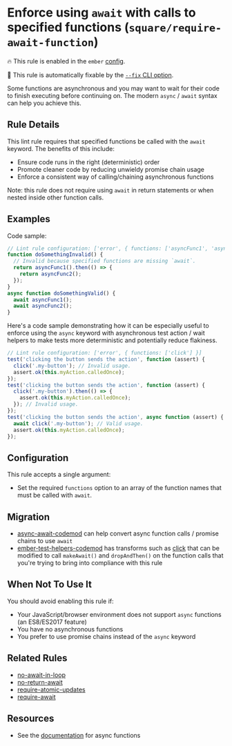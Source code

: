 # Enforce using `await` with calls to specified functions (`square/require-await-function`)

🔥 This rule is enabled in the `ember` [config](https://github.com/square/eslint-plugin-square/blob/master/README.md#configurations).

🔧 This rule is automatically fixable by the [`--fix` CLI option](https://eslint.org/docs/latest/user-guide/command-line-interface#--fix).

<!-- end auto-generated rule header -->

Some functions are asynchronous and you may want to wait for their code to finish executing before continuing on. The modern `async` / `await` syntax can help you achieve this.

## Rule Details

This lint rule requires that specified functions be called with the `await` keyword. The benefits of this include:

- Ensure code runs in the right (deterministic) order
- Promote cleaner code by reducing unwieldy promise chain usage
- Enforce a consistent way of calling/chaining asynchronous functions

Note: this rule does not require using `await` in return statements or when nested inside other function calls.

## Examples

Code sample:

```js
// Lint rule configuration: ['error', { functions: ['asyncFunc1', 'asyncFunc2'] }]
function doSomethingInvalid() {
  // Invalid because specified functions are missing `await`.
  return asyncFunc1().then(() => {
    return asyncFunc2();
  });
}
async function doSomethingValid() {
  await asyncFunc1();
  await asyncFunc2();
}
```

Here's a code sample demonstrating how it can be especially useful to enforce using the `async` keyword with asynchronous test action / wait helpers to make tests more deterministic and potentially reduce flakiness.

```js
// Lint rule configuration: ['error', { functions: ['click'] }]
test('clicking the button sends the action', function (assert) {
  click('.my-button'); // Invalid usage.
  assert.ok(this.myAction.calledOnce);
});
test('clicking the button sends the action', function (assert) {
  click('.my-button').then(() => {
    assert.ok(this.myAction.calledOnce);
  }); // Invalid usage.
});
test('clicking the button sends the action', async function (assert) {
  await click('.my-button'); // Valid usage.
  assert.ok(this.myAction.calledOnce);
});
```

## Configuration

This rule accepts a single argument:

- Set the required `functions` option to an array of the function names that must be called with `await`.

## Migration

- [async-await-codemod](https://github.com/sgilroy/async-await-codemod) can help convert async function calls / promise chains to use `await`
- [ember-test-helpers-codemod](https://github.com/simonihmig/ember-test-helpers-codemod) has transforms such as [click](https://github.com/simonihmig/ember-test-helpers-codemod/blob/master/transforms/acceptance/transforms/click.js) that can be modified to call `makeAwait()` and `dropAndThen()` on the function calls that you're trying to bring into compliance with this rule

## When Not To Use It

You should avoid enabling this rule if:

- Your JavaScript/browser environment does not support `async` functions (an ES8/ES2017 feature)
- You have no asynchronous functions
- You prefer to use promise chains instead of the `async` keyword

## Related Rules

- [no-await-in-loop](https://eslint.org/docs/rules/no-await-in-loop.md)
- [no-return-await](https://eslint.org/docs/rules/no-return-await.md)
- [require-atomic-updates](https://eslint.org/docs/rules/require-atomic-updates.md)
- [require-await](https://eslint.org/docs/rules/require-await.md)

## Resources

- See the [documentation](https://developer.mozilla.org/en-US/docs/Web/JavaScript/Reference/Statements/async_function) for async functions
